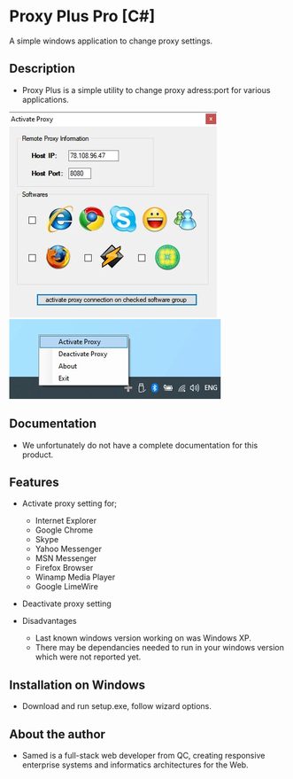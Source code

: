 # Proxy Plus Pro [C#]
A simple windows application to change proxy settings.

## Description

* Proxy Plus is a simple utility to change proxy adress:port for various applications.

![Alt text](/screenshot-1.jpg?raw=true "Application Screenshot")
![Alt text](/screenshot-2.jpg?raw=true "Application Screenshot")

## Documentation
* We unfortunately do not have a complete documentation for this product.

## Features
* Activate proxy setting for;
  * Internet Explorer
  * Google Chrome
  * Skype
  * Yahoo Messenger
  * MSN Messenger
  * Firefox Browser
  * Winamp Media Player
  * Google LimeWire
* Deactivate proxy setting

* Disadvantages
  * Last known windows version working on was Windows XP.
  * There may be dependancies needed to run in your windows version which were not reported yet.

## Installation on Windows
* Download and run setup.exe, follow wizard options.

## About the author
* Samed is a full-stack web developer from QC, creating responsive enterprise systems and informatics architectures for the Web.

